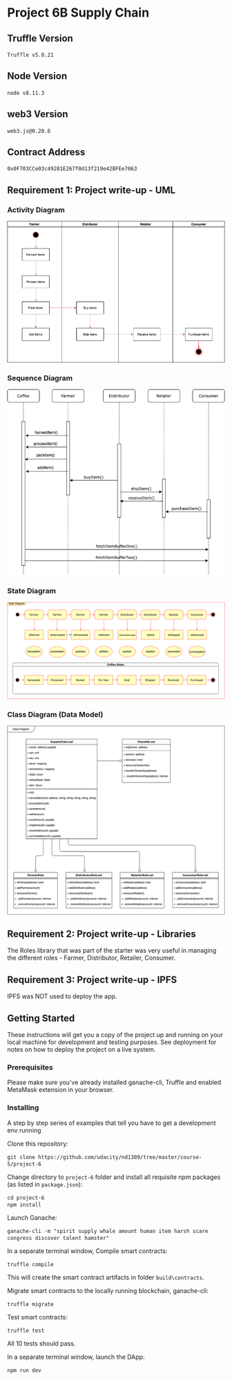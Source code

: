 # Project 6B Supply Chain

## Truffle Version

>

    Truffle v5.0.21

>

## Node Version

>

    node v8.11.3

>

## web3 Version

>

    web3.js@0.20.6

>

## Contract Address

>

    0x0F703CCe03c49281E267f0d13f219e42BFEe7063

>

## Requirement 1: Project write-up - UML

### Activity Diagram

![Activity Diagram](images/activity-diagram.png)

### Sequence Diagram

![Sequence Diagram](images/sequence-diagram.png)

### State Diagram

![State Diagram](images/state-diagram.png)

### Class Diagram (Data Model)

![Class Diagram](images/class-diagram.png)

## Requirement 2: Project write-up - Libraries

The Roles library that was part of the starter was very useful in managing the different roles - Farmer, Distributor, Retailer, Consumer.

## Requirement 3: Project write-up - IPFS

IPFS was NOT used to deploy the app.

## Getting Started

These instructions will get you a copy of the project up and running on your local machine for development and testing purposes. See deployment for notes on how to deploy the project on a live system.

### Prerequisites

Please make sure you've already installed ganache-cli, Truffle and enabled MetaMask extension in your browser.

### Installing

A step by step series of examples that tell you have to get a development env running

Clone this repository:

```
git clone https://github.com/udacity/nd1309/tree/master/course-5/project-6
```

Change directory to `project-6` folder and install all requisite npm packages (as listed in `package.json`):

```
cd project-6
npm install
```

Launch Ganache:

```
ganache-cli -m "spirit supply whale amount human item harsh scare congress discover talent hamster"
```

In a separate terminal window, Compile smart contracts:

```
truffle compile
```

This will create the smart contract artifacts in folder `build\contracts`.

Migrate smart contracts to the locally running blockchain, ganache-cli:

```
truffle migrate
```

Test smart contracts:

```
truffle test
```

All 10 tests should pass.

In a separate terminal window, launch the DApp:

```
npm run dev
```
